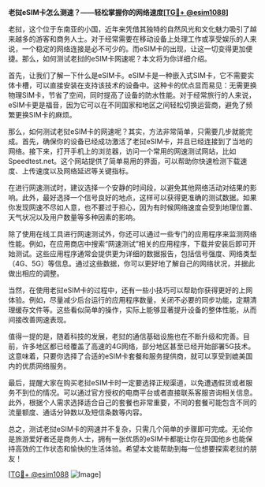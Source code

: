 **老挝eSIM卡怎么测速？——轻松掌握你的网络速度[[TG💪+ @esim1088](https://t.me/s/esim1088)]**

老挝，这个位于东南亚的小国，近年来凭借其独特的自然风光和文化魅力吸引了越来越多的游客和商务人士。对于经常需要在移动设备上处理工作或享受娱乐的人来说，一个稳定的网络连接是必不可少的。而eSIM卡的出现，让这一切变得更加便捷。那么，如何测试老挝的eSIM卡网速呢？本文将为你详细介绍。

首先，让我们了解一下什么是eSIM卡。eSIM卡是一种嵌入式SIM卡，它不需要实体卡槽，可以直接安装在支持该技术的设备中。这种卡的优点显而易见：无需更换物理SIM卡，节省了空间，同时提高了设备的防水性能。对于经常旅行的人来说，eSIM卡更是福音，因为它可以在不同国家和地区之间轻松切换运营商，避免了频繁更换SIM卡的麻烦。

那么，如何测试老挝eSIM卡的网速呢？其实，方法非常简单，只需要几步就能完成。首先，确保你的设备已经成功激活了老挝eSIM卡，并且已经连接到了当地的网络。接下来，打开手机上的浏览器，访问一个常用的网速测试网站，比如Speedtest.net。这个网站提供了简单易用的界面，可以帮助你快速检测下载速度、上传速度以及网络延迟等关键指标。

在进行网速测试时，建议选择一个安静的时间段，以避免其他网络活动对结果的影响。此外，最好选择一个信号良好的地点，这样可以获得更准确的测试数据。如果你发现网速不尽如人意，也不要过于担心，因为有时候网络速度会受到地理位置、天气状况以及用户数量等多种因素的影响。

除了使用在线工具进行网速测试外，你还可以通过一些专门的应用程序来监测网络性能。例如，在应用商店中搜索“网速测试”相关的应用程序，下载并安装后即可开始测试。这些应用程序通常会提供更为详细的数据报告，包括信号强度、网络类型（4G、5G）等信息。通过这些数据，你可以更好地了解自己的网络状况，并据此做出相应的调整。

当然，在使用老挝eSIM卡的过程中，还有一些小技巧可以帮助你获得更好的上网体验。例如，尽量减少后台运行的应用程序数量，关闭不必要的同步功能，定期清理缓存文件等。这些看似简单的操作，实际上能够显著提升设备的整体性能，从而间接改善网速表现。

值得一提的是，随着科技的发展，老挝的通信基础设施也在不断升级和完善。目前，许多地区都已经覆盖了高速的4G网络，部分地区甚至已经开始部署5G技术。这意味着，只要你选择了合适的eSIM卡套餐和服务提供商，就可以享受到媲美国内的优质网络服务。

最后，提醒大家在购买老挝eSIM卡时一定要选择正规渠道，以免遭遇假货或者服务不到位的情况。可以通过官方授权的电商平台或者直接联系客服咨询相关信息。此外，根据个人需求选择适合自己的套餐也非常重要，不同的套餐可能包含不同的流量额度、通话分钟数以及短信条数等内容。

总之，测试老挝eSIM卡的网速并不复杂，只需几个简单的步骤即可完成。无论你是旅游爱好者还是商务人士，拥有一张优质的eSIM卡都能让你在异国他乡也能保持高效的工作状态和愉快的生活体验。希望本文能帮助到每一位想要探索老挝的朋友！

[[TG💪+ @esim1088](https://t.me/s/esim1088) ![Image](https://i.postimg.cc/4NQfJmqS/Snipaste-2025-05-13-00-14-12.png)]